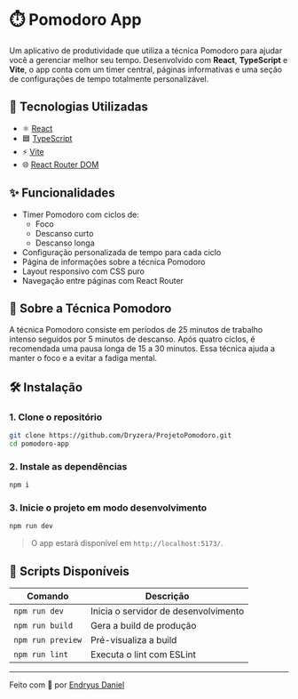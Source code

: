 # ⏱️ Pomodoro App

Um aplicativo de produtividade que utiliza a técnica Pomodoro para ajudar você a gerenciar melhor seu tempo. Desenvolvido com **React**, **TypeScript** e **Vite**, o app conta com um timer central, páginas informativas e uma seção de configurações de tempo totalmente personalizável.

## 🚀 Tecnologias Utilizadas

- ⚛️ [React](https://reactjs.org/)
- 🟦 [TypeScript](https://www.typescriptlang.org/)
- ⚡ [Vite](https://vitejs.dev/)
- 🌐 [React Router DOM](https://reactrouter.com/)

## ✨ Funcionalidades

- Timer Pomodoro com ciclos de:
  - Foco
  - Descanso curto
  - Descanso longa
- Configuração personalizada de tempo para cada ciclo
- Página de informações sobre a técnica Pomodoro
- Layout responsivo com CSS puro
- Navegação entre páginas com React Router

## 🧠 Sobre a Técnica Pomodoro

A técnica Pomodoro consiste em períodos de 25 minutos de trabalho intenso seguidos por 5 minutos de descanso. Após quatro ciclos, é recomendada uma pausa longa de 15 a 30 minutos. Essa técnica ajuda a manter o foco e a evitar a fadiga mental.

## 🛠️ Instalação

### 1. Clone o repositório

```bash
git clone https://github.com/Dryzera/ProjetoPomodoro.git
cd pomodoro-app
```

### 2. Instale as dependências

```bash
npm i
```

### 3. Inicie o projeto em modo desenvolvimento

```bash
npm run dev
```

> O app estará disponível em `http://localhost:5173/`.

## 🧪 Scripts Disponíveis

| Comando            | Descrição                          |
|--------------------|--------------------------------------|
| `npm run dev`      | Inicia o servidor de desenvolvimento |
| `npm run build`    | Gera a build de produção             |
| `npm run preview`  | Pré-visualiza a build                |
| `npm run lint`     | Executa o lint com ESLint            |

---

Feito com 💚 por [Endryus Daniel](https://endryus-daniel.vercel.app)

